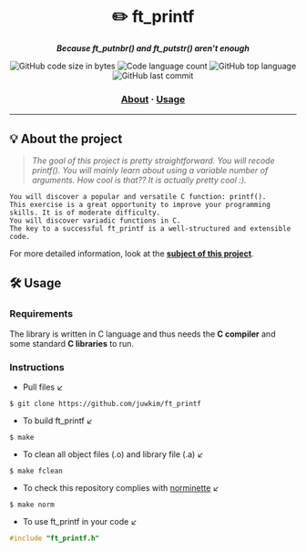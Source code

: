 <h1 align="center">
	✏️ ft_printf
</h1>

<p align="center">
	<b><i>Because ft_putnbr() and ft_putstr() aren’t enough</i></b><br>
</p>

<p align="center">
	<img alt="GitHub code size in bytes" src="https://img.shields.io/github/languages/code-size/juwkim/ft_printf?color=lightblue">
	<img alt="Code language count" src="https://img.shields.io/github/languages/count/juwkim/ft_printf?color=yellow">
	<img alt="GitHub top language" src="https://img.shields.io/github/languages/top/juwkim/ft_printf?color=blue">
	<img alt="GitHub last commit" src="https://img.shields.io/github/last-commit/juwkim/ft_printf?color=green">
</p>

<h3 align="center">
	<a href="#-about-the-project">About</a>
	<span> · </span>
	<a href="#%EF%B8%8F-usage">Usage</a>
</h3>

---

## 💡 About the project

> _The goal of this project is pretty straightforward. You will recode printf(). You will mainly learn about using a variable number of arguments. How cool is that??
It is actually pretty cool :)._

    You will discover a popular and versatile C function: printf().
    This exercise is a great opportunity to improve your programming skills. It is of moderate difficulty.
    You will discover variadic functions in C.
    The key to a successful ft_printf is a well-structured and extensible code.

For more detailed information, look at the [**subject of this project**](https://github.com/juwkim/42cursus/blob/main/Subject%20PDFs/01_ft_printf.pdf).

## 🛠️ Usage

### Requirements

The library is written in C language and thus needs the **C compiler** and some standard **C libraries** to run.

### Instructions

- Pull files ↙️
```shell
$ git clone https://github.com/juwkim/ft_printf
```

- To build ft_printf ↙️
```shell
$ make
```

- To clean all object files (.o) and library file (.a) ↙️
```shell
$ make fclean
```

- To check this repository complies with [norminette](https://github.com/42School/norminette) ↙️
```shell
$ make norm
```

- To use ft_printf in your code ↙️
```C
#include "ft_printf.h"
```
